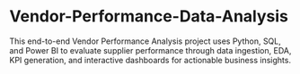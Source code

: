 # Vendor-Performance-Data-Analysis
This end-to-end Vendor Performance Analysis project uses Python, SQL, and Power BI to evaluate supplier performance through data ingestion, EDA, KPI generation, and interactive dashboards for actionable business insights.

